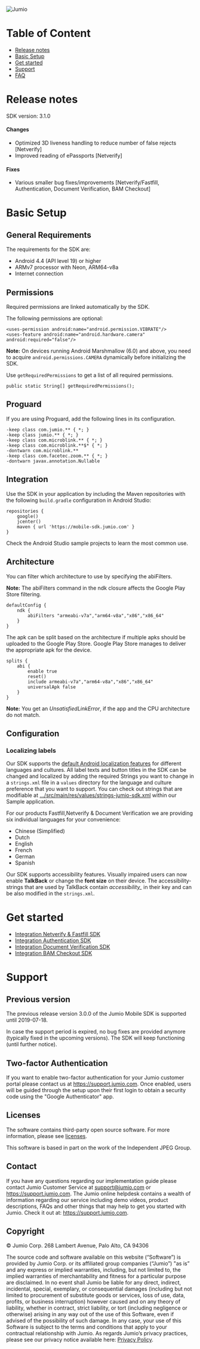 ![Jumio](docs/images/jumio_feature_graphic.png)

# Table of Content
- [Release notes](#release-notes)
- [Basic Setup](#basic-setup)
- [Get started](#get-started)
- [Support](#support)
- [FAQ](docs/integration_faq.md)

# Release notes
SDK version: 3.1.0

#### Changes
* Optimized 3D liveness handling to reduce number of false rejects [Netverify]
* Improved reading of ePassports [Netverify]

#### Fixes
* Various smaller bug fixes/improvements [Netverify/Fastfill, Authentication, Document Verification, BAM Checkout]

# Basic Setup

## General Requirements
The requirements for the SDK are:
*	Android 4.4 (API level 19) or higher
*	ARMv7 processor with Neon, ARM64-v8a
*	Internet connection

## Permissions
Required permissions are linked automatically by the SDK.

The following permissions are optional:
```
<uses-permission android:name="android.permission.VIBRATE"/>
<uses-feature android:name="android.hardware.camera" android:required="false"/>
```

**Note:** On devices running Android Marshmallow (6.0) and above, you need to acquire `android.permissions.CAMERA` dynamically before initializing the SDK.

Use `getRequiredPermissions` to get a list of all required permissions.

```
public static String[] getRequiredPermissions();
```

## Proguard
If you are using Proguard, add the following lines in its configuration.

```
-keep class com.jumio.** { *; }
-keep class jumio.** { *; }
-keep class com.microblink.** { *; }
-keep class com.microblink.**$* { *; }
-dontwarn com.microblink.**
-keep class com.facetec.zoom.** { *; }
-dontwarn javax.annotation.Nullable
```

## Integration
Use the SDK in your application by including the Maven repositories with the following `build.gradle` configuration in Android Studio:

```
repositories {
	google()
	jcenter()
	maven { url 'https://mobile-sdk.jumio.com' }
}
```

Check the Android Studio sample projects to learn the most common use.

## Architecture
You can filter which architecture to use by specifying the abiFilters.

__Note:__ The abiFilters command in the ndk closure affects the Google Play Store filtering.

```
defaultConfig {
	ndk {
		abiFilters "armeabi-v7a","arm64-v8a","x86","x86_64"
	}
}
```

The apk can be split based on the architecture if multiple apks should be uploaded to the Google Play Store. Google Play Store manages to deliver the appropriate apk for the device.
```
splits {
	abi {
		enable true
		reset()
		include armeabi-v7a","arm64-v8a","x86","x86_64"
		universalApk false
	}
}
```

__Note:__ You get an *UnsatisfiedLinkError*, if the app and the CPU architecture do not match.

## Configuration

### Localizing labels
Our SDK supports the [default Android localization features](https://developer.android.com/training/basics/supporting-devices/languages.html) for different languages and cultures.
All label texts and button titles in the SDK can be changed and localized by adding the required Strings you want to change in a `strings.xml` file in a `values` directory for the language and culture preference that you want to support. You can check out strings that are modifiable at [.../src/main/res/values/strings-jumio-sdk.xml](https://github.com/Jumio/mobile-sdk-android/blob/master/sample/JumioMobileSample/src/main/res/values/strings-jumio-sdk.xml) within our Sample application.

For our products Fastfill,Netverify & Document Verification we are providing six individual languages for your convenience:
* Chinese (Simplified)
* Dutch
* English
* French
* German
* Spanish

Our SDK supports accessibility features. Visually impaired users can now enable __TalkBack__ or change the __font size__ on their device. The accessibility-strings that are used by TalkBack contain *accessibility_* in their key and can be also modified in the `strings.xml`.

# Get started
- [Integration Netverify & Fastfill SDK](docs/integration_netverify-fastfill.md)
- [Integration Authentication SDK](docs/integration_authentication.md)
- [Integration Document Verification SDK](docs/integration_document-verification.md)
- [Integration BAM Checkout SDK](docs/integration_bam-checkout.md)

# Support

## Previous version
The previous release version 3.0.0 of the Jumio Mobile SDK is supported until 2019-07-18.

In case the support period is expired, no bug fixes are provided anymore (typically fixed in the upcoming versions). The SDK will keep functioning (until further notice).

## Two-factor Authentication
If you want to enable two-factor authentication for your Jumio customer portal please contact us at https://support.jumio.com. Once enabled, users will be guided through the setup upon their first login to obtain a security code using the "Google Authenticator" app.

## Licenses
The software contains third-party open source software. For more information, please see [licenses](https://github.com/Jumio/mobile-sdk-android/tree/master/licenses).

This software is based in part on the work of the Independent JPEG Group.

## Contact
If you have any questions regarding our implementation guide please contact Jumio Customer Service at support@jumio.com or https://support.jumio.com. The Jumio online helpdesk contains a wealth of information regarding our service including demo videos, product descriptions, FAQs and other things that may help to get you started with Jumio. Check it out at: https://support.jumio.com.

## Copyright
&copy; Jumio Corp. 268 Lambert Avenue, Palo Alto, CA 94306

The source code and software available on this website (“Software”) is provided by Jumio Corp. or its affiliated group companies (“Jumio”) "as is” and any express or implied warranties, including, but not limited to, the implied warranties of merchantability and fitness for a particular purpose are disclaimed. In no event shall Jumio be liable for any direct, indirect, incidental, special, exemplary, or consequential damages (including but not limited to procurement of substitute goods or services, loss of use, data, profits, or business interruption) however caused and on any theory of liability, whether in contract, strict liability, or tort (including negligence or otherwise) arising in any way out of the use of this Software, even if advised of the possibility of such damage.
In any case, your use of this Software is subject to the terms and conditions that apply to your contractual relationship with Jumio. As regards Jumio’s privacy practices, please see our privacy notice available here: [Privacy Policy](https://www.jumio.com/legal-information/privacy-policy/).
